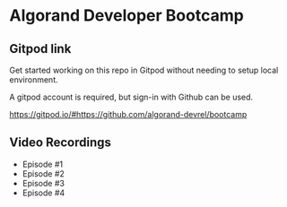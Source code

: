 # Algorand Developer Bootcamp
## Gitpod link
Get started working on this repo in Gitpod without needing to setup local environment. 

A gitpod account is required, but sign-in with Github can be used.

https://gitpod.io/#https://github.com/algorand-devrel/bootcamp

## Video Recordings
- Episode #1
- Episode #2
- Episode #3
- Episode #4
